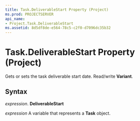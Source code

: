 ```yaml
---
title: Task.DeliverableStart Property (Project)
ms.prod: PROJECTSERVER
api_name:
- Project.Task.DeliverableStart
ms.assetid: 8d5df8de-e564-78c5-c2f0-d7096dc35b32
---
```



# Task.DeliverableStart Property (Project)

Gets or sets the task deliverable start date. Read/write  **Variant**.


## Syntax

 _expression_. **DeliverableStart**

 _expression_ A variable that represents a **Task** object.


